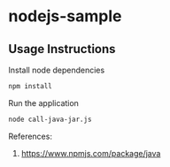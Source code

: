 # nodejs-sample

## Usage Instructions

Install node dependencies

```sh
npm install
```

Run the application

```sh
node call-java-jar.js
```

References:

1. https://www.npmjs.com/package/java
